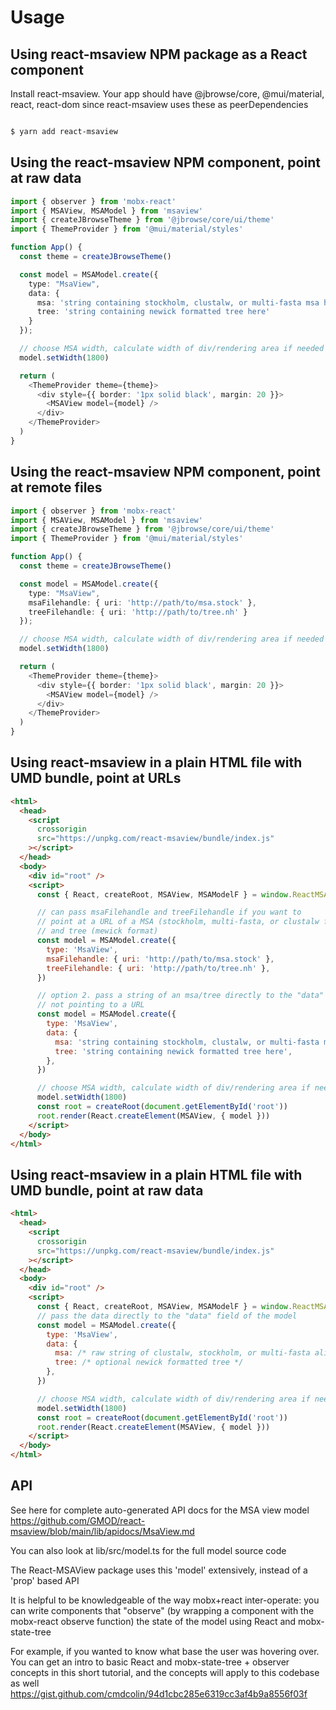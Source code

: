# Usage

## Using react-msaview NPM package as a React component

Install react-msaview. Your app should have @jbrowse/core, @mui/material, react,
react-dom since react-msaview uses these as peerDependencies

```sh

$ yarn add react-msaview

```

## Using the react-msaview NPM component, point at raw data

```typescript
import { observer } from 'mobx-react'
import { MSAView, MSAModel } from 'msaview'
import { createJBrowseTheme } from '@jbrowse/core/ui/theme'
import { ThemeProvider } from '@mui/material/styles'

function App() {
  const theme = createJBrowseTheme()

  const model = MSAModel.create({
    type: "MsaView",
    data: {
      msa: 'string containing stockholm, clustalw, or multi-fasta msa here',
      tree: 'string containing newick formatted tree here'
    }
  });

  // choose MSA width, calculate width of div/rendering area if needed beforehand
  model.setWidth(1800)

  return (
    <ThemeProvider theme={theme}>
      <div style={{ border: '1px solid black', margin: 20 }}>
        <MSAView model={model} />
      </div>
    </ThemeProvider>
  )
}
```

## Using the react-msaview NPM component, point at remote files

```typescript
import { observer } from 'mobx-react'
import { MSAView, MSAModel } from 'msaview'
import { createJBrowseTheme } from '@jbrowse/core/ui/theme'
import { ThemeProvider } from '@mui/material/styles'

function App() {
  const theme = createJBrowseTheme()

  const model = MSAModel.create({
    type: "MsaView",
    msaFilehandle: { uri: 'http://path/to/msa.stock' },
    treeFilehandle: { uri: 'http://path/to/tree.nh' }
  });

  // choose MSA width, calculate width of div/rendering area if needed beforehand
  model.setWidth(1800)

  return (
    <ThemeProvider theme={theme}>
      <div style={{ border: '1px solid black', margin: 20 }}>
        <MSAView model={model} />
      </div>
    </ThemeProvider>
  )
}
```

## Using react-msaview in a plain HTML file with UMD bundle, point at URLs

```html
<html>
  <head>
    <script
      crossorigin
      src="https://unpkg.com/react-msaview/bundle/index.js"
    ></script>
  </head>
  <body>
    <div id="root" />
    <script>
      const { React, createRoot, MSAView, MSAModelF } = window.ReactMSAView

      // can pass msaFilehandle and treeFilehandle if you want to
      // point at a URL of a MSA (stockholm, multi-fasta, or clustalw format)
      // and tree (mewick format)
      const model = MSAModel.create({
        type: 'MsaView',
        msaFilehandle: { uri: 'http://path/to/msa.stock' },
        treeFilehandle: { uri: 'http://path/to/tree.nh' },
      })

      // option 2. pass a string of an msa/tree directly to the "data" field if
      // not pointing to a URL
      const model = MSAModel.create({
        type: 'MsaView',
        data: {
          msa: 'string containing stockholm, clustalw, or multi-fasta msa here',
          tree: 'string containing newick formatted tree here',
        },
      })

      // choose MSA width, calculate width of div/rendering area if needed beforehand
      model.setWidth(1800)
      const root = createRoot(document.getElementById('root'))
      root.render(React.createElement(MSAView, { model }))
    </script>
  </body>
</html>
```

## Using react-msaview in a plain HTML file with UMD bundle, point at raw data

```html
<html>
  <head>
    <script
      crossorigin
      src="https://unpkg.com/react-msaview/bundle/index.js"
    ></script>
  </head>
  <body>
    <div id="root" />
    <script>
      const { React, createRoot, MSAView, MSAModelF } = window.ReactMSAView
      // pass the data directly to the "data" field of the model
      const model = MSAModel.create({
        type: 'MsaView',
        data: {
          msa: /* raw string of clustalw, stockholm, or multi-fasta alignment here */,
          tree: /* optional newick formatted tree */
        },
      })

      // choose MSA width, calculate width of div/rendering area if needed beforehand
      model.setWidth(1800)
      const root = createRoot(document.getElementById('root'))
      root.render(React.createElement(MSAView, { model }))
    </script>
  </body>
</html>
```

## API

See here for complete auto-generated API docs for the MSA view model
https://github.com/GMOD/react-msaview/blob/main/lib/apidocs/MsaView.md

You can also look at lib/src/model.ts for the full model source code

The React-MSAView package uses this 'model' extensively, instead of a 'prop'
based API

It is helpful to be knowledgeable of the way mobx+react inter-operate: you can
write components that "observe" (by wrapping a component with the mobx-react
observe function) the state of the model using React and mobx-state-tree

For example, if you wanted to know what base the user was hovering over. You can
get an intro to basic React and mobx-state-tree + observer concepts in this
short tutorial, and the concepts will apply to this codebase as well
https://gist.github.com/cmdcolin/94d1cbc285e6319cc3af4b9a8556f03f
